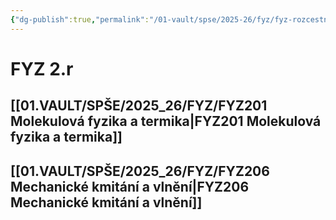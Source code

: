 ```yaml
---
{"dg-publish":true,"permalink":"/01-vault/spse/2025-26/fyz/fyz-rozcestnik/","created":"2025-07-10T13:24:02.565+02:00","updated":"2025-07-10T13:58:06.522+02:00"}
---
```


# FYZ 2.r
## [[01.VAULT/SPŠE/2025_26/FYZ/FYZ201 Molekulová fyzika a termika\|FYZ201 Molekulová fyzika a termika]]
## [[01.VAULT/SPŠE/2025_26/FYZ/FYZ206 Mechanické kmitání a vlnění\|FYZ206 Mechanické kmitání a vlnění]]
